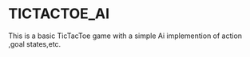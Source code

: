 # TICTACTOE_AI
This is a basic TicTacToe game with a simple Ai implemention of action ,goal states,etc. 
